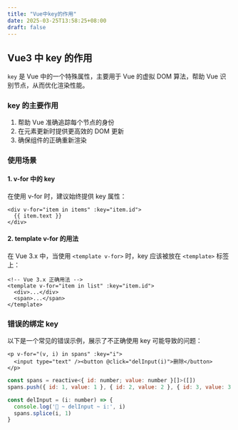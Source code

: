 ```yaml
---
title: "Vue中key的作用"
date: 2025-03-25T13:58:25+08:00
draft: false
---
```


## Vue3 中 key 的作用

`key` 是 Vue 中的一个特殊属性，主要用于 Vue 的虚拟 DOM 算法，帮助 Vue 识别节点，从而优化渲染性能。

### key 的主要作用

1. 帮助 Vue 准确追踪每个节点的身份
2. 在元素更新时提供更高效的 DOM 更新
3. 确保组件的正确重新渲染

### 使用场景

#### 1. v-for 中的 key

在使用 v-for 时，建议始终提供 key 属性：

```vue
<div v-for="item in items" :key="item.id">
  {{ item.text }}
</div>
```

#### 2. template v-for 的用法

在 Vue 3.x 中，当使用 `<template v-for>` 时，key 应该被放在 `<template>` 标签上：

```vue
<!-- Vue 3.x 正确用法 -->
<template v-for="item in list" :key="item.id">
  <div>...</div>
  <span>...</span>
</template>
```

### 错误的绑定 key

以下是一个常见的错误示例，展示了不正确使用 key 可能导致的问题：

```vue
<p v-for="(v, i) in spans" :key="i">
  <input type="text" /><button @click="delInput(i)">删除</button>
</p>
```

```js
const spans = reactive<{ id: number; value: number }[]>([])
spans.push({ id: 1, value: 1 }, { id: 2, value: 2 }, { id: 3, value: 3 })

const delInput = (i: number) => {
  console.log('🚀 ~ delInput ~ i:', i)
  spans.splice(i, 1)
}
```

